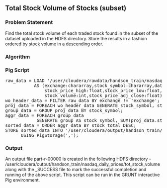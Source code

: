 ## Total Stock Volume of Stocks (subset)

### Problem Statement
Find the total stock volume of each traded stock found in the subset of the dataset uploaded in the HDFS directory. Store the results in a fashion ordered by stock volume in a descending order.

### Algorithm

### Pig Script
<pre>
raw_data = LOAD '/user/cloudera/rawdata/handson_train/nasdaq_daily_prices' using PigStorage(',')
           AS (exchange:chararray,stock_symbol:chararray,date:chararray,stock_price_open:float,
               stock_price_high:float,stock_price_low:float,stock_price_close:float,
               stock_volume:int,stock_price_adj_close:float);
wo_header_data = FILTER raw_data BY exchange != 'exchange';
proj_data = FOREACH wo_header_data GENERATE stock_symbol, stock_volume;
group_data = GROUP proj_data BY stock_symbol;
aggr_data = FOREACH group_data 
            GENERATE group AS stock_symbol, SUM(proj_data.stock_volume) AS stock_total;
sorted_data = ORDER aggr_data BY stock_total DESC;
STORE sorted_data INTO '/user/cloudera/output/handson_train/pig/nasdaq_daily_prices/tot_stock_volume'
      USING PigStorage(',');
</pre>

### Output
An output file part-r-00000 is created in the following HDFS directory - /user/cloudera/output/handson_train/nasdaq_daily_prices/tot_stock_volume along with the _SUCCESS file to mark the successful completion and running of the above script. This script can be run in the GRUNT interactive Pig environment.
